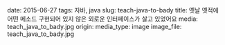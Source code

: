 date: 2015-06-27
tags: 자바, java
slug: teach-java-to-bady
title: 옛날 옛적에 어떤 메소드 구현되어 있지 않은 외로운 인터페이스가 살고 있었어요
media: teach_java_to_bady.jpg
origin: 
media_type: image
image_file: teach_java_to_bady.jpg